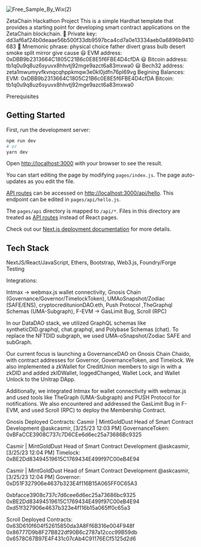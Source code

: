 ![Free_Sample_By_Wix(2)](https://user-images.githubusercontent.com/59489905/227745631-efbdde0e-99c9-42df-aa04-956690a8538f.jpg)


ZetaChain Hackathon Project
This is a simple Hardhat template that provides a starting point for developing smart contract applications on the ZetaChain blockchain. 🔑 Private key: dd3af6af24b0deaae56b500f33db9597bca4cd7a0e13334aeb0a6896b9410683 🔐 Mnemonic phrase: physical choice father divert grass bulb desert smoke split mirror give cause 😃 EVM address: 0xDBB9b2313664C1805C21B6c0E8E5f6FBE4D4cfDA 😃 Bitcoin address: tb1q0u9q8uz6syuvx8hhvtj92mge9azct6a83mxwa0 😃 Bech32 address: zeta1mwumyvfkvnqcqhppkmqw3e0kl0jdfn76pl69vg Begining Balances: EVM: 0xDBB9b2313664C1805C21B6c0E8E5f6FBE4D4cfDA Bitcoin: tb1q0u9q8uz6syuvx8hhvtj92mge9azct6a83mxwa0

Prerequisites
## Getting Started

First, run the development server:

```bash
npm run dev
# or
yarn dev
```

Open [http://localhost:3000](http://localhost:3000) with your browser to see the result.

You can start editing the page by modifying `pages/index.js`. The page auto-updates as you edit the file.

[API routes](https://nextjs.org/docs/api-routes/introduction) can be accessed on [http://localhost:3000/api/hello](http://localhost:3000/api/hello). This endpoint can be edited in `pages/api/hello.js`.

The `pages/api` directory is mapped to `/api/*`. Files in this directory are treated as [API routes](https://nextjs.org/docs/api-routes/introduction) instead of React pages.

Check out our [Next.js deployment documentation](https://nextjs.org/docs/deployment) for more details.

## Tech Stack

NextJS/React/JavaScript, Ethers, Bootstrap, Web3.js, Foundry/Forge Testing

Integrations: 

Intmax -> webmax.js wallet connectivity, Gnosis Chain (Governance/Governor/TimelockToken), UMAoSnapshot/Zodiac (SAFE/ENS), cryptocreditunionDAO.eth, Push Protocol ,TheGraphql Schemas (UMA-Subgraph), F-EVM -> GasLimit Bug, Scroll (RPC)

In our DataDAO stack, we utilized GraphQL schemas like syntheticDID.graphql, chat.graphql, and Polybase Schemas (chat). To replace the NFTDID subgraph, we used UMA-oSnapshot/Zodiac SAFE and subGraph.

Our current focus is launching a GovernanceDAO on Gnosis Chain Chaido, with contract addresses for Governor, GovernanceToken, and Timelock. We also implemented a zkWallet for CreditUnion members to sign in with a zkDID and added zkIDWallet, loggedChanged, Wallet Lock, and Wallet Unlock to the Unitrap DApp.

Additionally, we integrated Intmax for wallet connectivity with webmax.js and used tools like TheGraph (UMA-Subgraph) and PUSH Protocol for notifications. We also encountered and addressed the GasLimit Bug in F-EVM, and used Scroll (RPC) to deploy the Membership Contract.

Gnosis Deployed Contracts: Casmir | MintGoldDust Head of Smart Contract Development @askcasmir, [3/25/23 12:03 PM]
GovernanceToken: 0xBFaCCE3908C737c7D6CEe6d6ec25a73686Bc9325

Casmir | MintGoldDust Head of Smart Contract Development @askcasmir, [3/25/23 12:04 PM]
Timelock: 0xBE2Dd83494519615C1769434E499f97C00eB4E94

Casmir | MintGoldDust Head of Smart Contract Development @askcasmir, [3/25/23 12:04 PM]
Governor: 0xD51F327906e4637b323E4f116B15A065FF0C65A3

0xbfacce3908c737c7d6cee6d6ec25a73686bc9325
0xBE2Dd83494519615C1769434E499f97C00eB4E94
0xd51f327906e4637b323e4f116b15a065ff0c65a3

Scroll Deployed Contracts: 
0x63D610f604f52615850da3A8Ff6B316e004F948f
0x86777D9b8F27B822df90B6c2787a12ccc99B59db
0x6578C67B97E4F431c07cAb4C91176ECf5125d2d6
